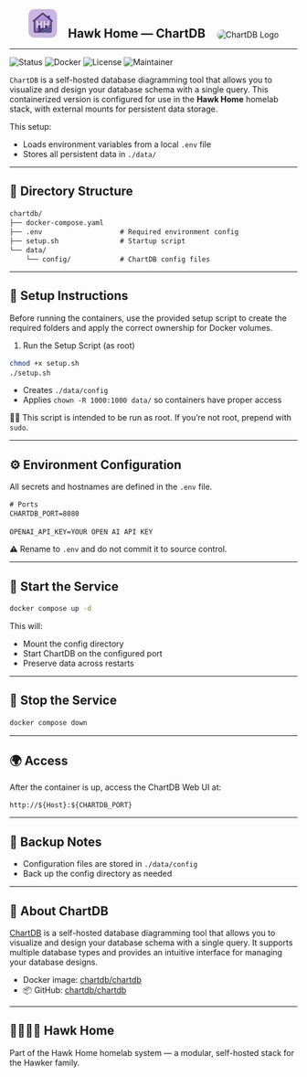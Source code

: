 <p align="center">
  <img src="../../../assets/img/hhlogo.png" alt="Hawk Home Logo" width="50" style="border-radius: 10px;" />
  &nbsp;&nbsp;&nbsp;
  <strong style="font-size: 1.5em;">Hawk Home — ChartDB</strong>
  &nbsp;&nbsp;&nbsp;
  <img src="../../../assets/img/chartdb-logo.png" alt="ChartDB Logo" width="50" style="border-radius: 12px;" />
</p>

---

![Status](https://img.shields.io/badge/status-active-success?style=flat-square)
![Docker](https://img.shields.io/badge/docker-ready-blue?style=flat-square)
![License](https://img.shields.io/badge/license-private-lightgrey?style=flat-square)
![Maintainer](https://img.shields.io/badge/maintainer-HawkerFamily-purple?style=flat-square)

`ChartDB` is a self-hosted database diagramming tool that allows you to visualize and design your database schema with a single query. This containerized version is configured for use in the **Hawk Home** homelab stack, with external mounts for persistent data storage.

This setup:
- Loads environment variables from a local `.env` file
- Stores all persistent data in `./data/`

---

## 📁 Directory Structure

```plaintext
chartdb/
├── docker-compose.yaml
├── .env                   # Required environment config
├── setup.sh               # Startup script
└── data/
    └── config/            # ChartDB config files
```

---

## 🔧 Setup Instructions

Before running the containers, use the provided setup script to create the required folders and apply the correct ownership for Docker volumes.

1. Run the Setup Script (as root)

```bash
chmod +x setup.sh
./setup.sh
```
- Creates `./data/config`
- Applies `chown -R 1000:1000 data/` so containers have proper access

🧑‍💻 This script is intended to be run as root. If you’re not root, prepend with `sudo`.

---

## ⚙️ Environment Configuration

All secrets and hostnames are defined in the `.env` file.

```env
# Ports
CHARTDB_PORT=8080

OPENAI_API_KEY=YOUR OPEN AI API KEY

```

⚠️ Rename to `.env` and do not commit it to source control.

---

## 🚀 Start the Service

```bash
docker compose up -d
```
This will:
- Mount the config directory
- Start ChartDB on the configured port
- Preserve data across restarts

---

## 🛑 Stop the Service

```bash
docker compose down
```

---

## 🌍 Access

After the container is up, access the ChartDB Web UI at:

```plaintext
http://${Host}:${CHARTDB_PORT}
```

---

## 🔄 Backup Notes

- Configuration files are stored in `./data/config`
- Back up the config directory as needed

---

## 🧠 About ChartDB

[ChartDB](https://github.com/chartdb/chartdb) is a self-hosted database diagramming tool that allows you to visualize and design your database schema with a single query. It supports multiple database types and provides an intuitive interface for managing your database designs.

- Docker image: [chartdb/chartdb](https://hub.docker.com/r/chartdb/chartdb)
- 📦 GitHub: [chartdb/chartdb](https://github.com/chartdb/chartdb)

---

## 👨‍👩‍👧‍👦 Hawk Home

Part of the Hawk Home homelab system — a modular, self-hosted stack for the Hawker family.
